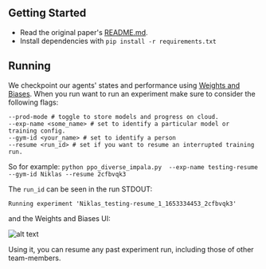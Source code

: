## Getting Started 
- Read the original paper's [README.md](doc/OLD_README.md).
- Install dependencies with `pip install -r requirements.txt`

## Running
We checkpoint our agents' states and performance using [Weights and Biases](https://wandb.ai/). 
When you run want to run an experiment make sure to consider the following flags:
```
--prod-mode # toggle to store models and progress on cloud.
--exp-name <some_name> # set to identify a particular model or training config.
--gym-id <your_name> # set to identify a person
--resume <run_id> # set if you want to resume an interrupted training run.
```

So for example:
```python ppo_diverse_impala.py  --exp-name testing-resume --gym-id Niklas --resume 2cfbvqk3```

The `run_id` can be seen in the run STDOUT:
```
Running experiment 'Niklas_testing-resume_1_1653334453_2cfbvqk3'
```

and the Weights and Biases UI:

![alt text](doc/img/run_id_example.png "Title")

Using it, you can resume any past experiment run, including those of other team-members.
